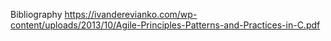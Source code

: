 ﻿Bibliography
https://ivanderevianko.com/wp-content/uploads/2013/10/Agile-Principles-Patterns-and-Practices-in-C.pdf